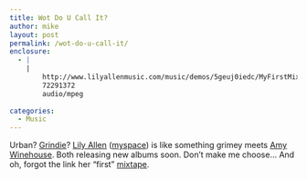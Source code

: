 ```yaml
---
title: Wot Do U Call It?
author: mike
layout: post
permalink: /wot-do-u-call-it/
enclosure:
  - |
    |
        http://www.lilyallenmusic.com/music/demos/5geuj0iedc/MyFirstMixtape.mp3
        72291372
        audio/mpeg
        
categories:
  - Music
---
```

Urban? [Grindie][1]? [Lily Allen][2] ([myspace][3]) is like something grimey meets [Amy Winehouse][4]. Both releasing new albums soon. Don&#8217;t make me choose&#8230; And oh, forgot the link her &#8220;first&#8221; [mixtape][5].

 [1]: http://www.redvolume.com/archives/2006/03/02/indie-grime-grindie/
 [2]: http://www.lilyallenmusic.com
 [3]: http://www.myspace.com/lilymusic
 [4]: http://www.amywinehouse.com
 [5]: http://www.lilyallenmusic.com/music/demos/5geuj0iedc/MyFirstMixtape.mp3